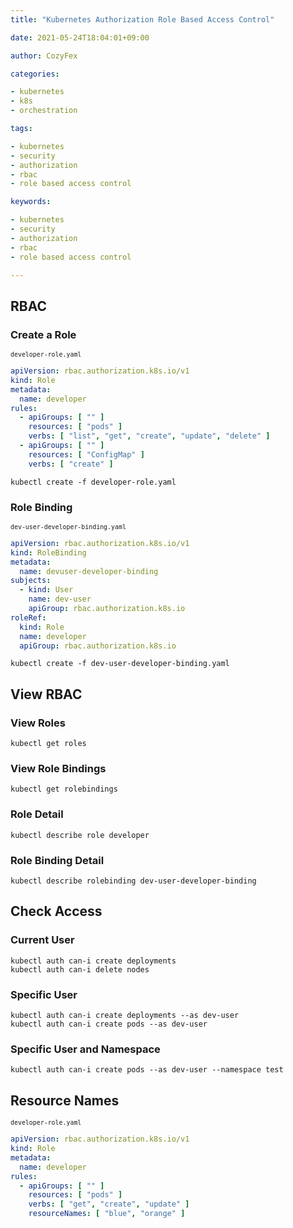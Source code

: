 ```yaml
---
title: "Kubernetes Authorization Role Based Access Control"

date: 2021-05-24T18:04:01+09:00

author: CozyFex

categories:

- kubernetes
- k8s
- orchestration

tags:

- kubernetes
- security
- authorization
- rbac
- role based access control

keywords:

- kubernetes
- security
- authorization
- rbac
- role based access control

---
```


## RBAC

### Create a Role

<sub>`developer-role.yaml`</sub>

```yaml
apiVersion: rbac.authorization.k8s.io/v1
kind: Role
metadata:
  name: developer
rules:
  - apiGroups: [ "" ]
    resources: [ "pods" ]
    verbs: [ "list", "get", "create", "update", "delete" ]
  - apiGroups: [ "" ]
    resources: [ "ConfigMap" ]
    verbs: [ "create" ]
```

```shell
kubectl create -f developer-role.yaml
```

### Role Binding

<sub>`dev-user-developer-binding.yaml`</sub>

```yaml
apiVersion: rbac.authorization.k8s.io/v1
kind: RoleBinding
metadata:
  name: devuser-developer-binding
subjects:
  - kind: User
    name: dev-user
    apiGroup: rbac.authorization.k8s.io
roleRef:
  kind: Role
  name: developer
  apiGroup: rbac.authorization.k8s.io
```

```shell
kubectl create -f dev-user-developer-binding.yaml
```

## View RBAC

### View Roles

```shell
kubectl get roles
```

### View Role Bindings

```shell
kubectl get rolebindings
```

### Role Detail

```shell
kubectl describe role developer
```

### Role Binding Detail

```shell
kubectl describe rolebinding dev-user-developer-binding
```

## Check Access

### Current User

```shell
kubectl auth can-i create deployments
kubectl auth can-i delete nodes
```

### Specific User

```shell
kubectl auth can-i create deployments --as dev-user
kubectl auth can-i create pods --as dev-user
```

### Specific User and Namespace

```shell
kubectl auth can-i create pods --as dev-user --namespace test
```

## Resource Names

<sub>`developer-role.yaml`</sub>

```yaml
apiVersion: rbac.authorization.k8s.io/v1
kind: Role
metadata:
  name: developer
rules:
  - apiGroups: [ "" ]
    resources: [ "pods" ]
    verbs: [ "get", "create", "update" ]
    resourceNames: [ "blue", "orange" ]
```


